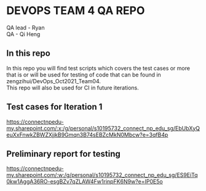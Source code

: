 # DEVOPS TEAM 4 QA REPO

QA lead - Ryan  
QA - Qi Heng  

## In this repo
In this repo you will find test scripts which covers the test cases or more that is or will be used for testing of code that can be found in zengzihui/DevOps_Oct2021_Team04.  
This repo will also be used for CI in future iterations.

## Test cases for Iteration 1
https://connectnpedu-my.sharepoint.com/:x:/g/personal/s10195732_connect_np_edu_sg/EbUbXyQeuXxFnwkZBWZXjjkB9Gmqn3B74sEBZcMkN0Mbcw?e=3qfB4p

## Preliminary report for testing
https://connectnpedu-my.sharepoint.com/:w:/g/personal/s10195732_connect_np_edu_sg/ES9EiTq0kw1AggA36RO-esgBZv7qZLAW4Fw1rinpFK6N9w?e=IP0E5o
